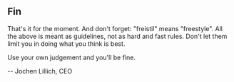 ## Fin

That's it for the moment. And don't forget: "freistil" means "freestyle". All
the above is meant as guidelines, not as hard and fast rules. Don't let them
limit you in doing what you think is best.

Use your own judgement and you'll be fine.

-- Jochen Lillich, CEO
